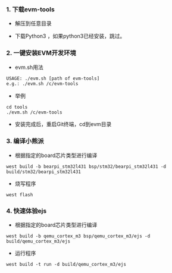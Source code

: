 ### 1. 下载evm-tools

+ 解压到任意目录

+ 下载Python3 ，如果python3已经安装，跳过。


### 2. 一键安装EVM开发环境

+ evm.sh用法

```sh
USAGE: ./evm.sh [path of evm-tools]
e.g.: ./evm.sh /c/evm-tools

```
+ 举例

```
cd tools
./evm.sh /c/evm-tools
```

+ 安装完成后，重启Git终端，cd到evm目录


### 3. 编译小熊派

+ 根据指定的board芯片类型进行编译

```
west build -b bearpi_stm32l431 bsp/stm32/bearpi_stm32l431 -d build/stm32/bearpi_stm32l431
```

+ 烧写程序

```
west flash
```

### 4. 快速体验ejs

+ 根据指定的board芯片类型进行编译

```
west build -b qemu_cortex_m3 bsp/qemu_cortex_m3/ejs -d build/qemu_cortex_m3/ejs
```

+ 运行程序

```
west build -t run -d build/qemu_cortex_m3/ejs
```
